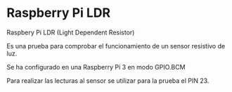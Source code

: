 
# Raspberry Pi LDR
Raspbery Pi LDR (Light Dependent Resistor)

Es una prueba para comprobar el funcionamiento de un sensor resistivo de luz.

Se ha configurado en una Raspberry Pi 3 en modo GPIO.BCM

Para realizar las lecturas al sensor se utilizar para la prueba el PIN 23.
